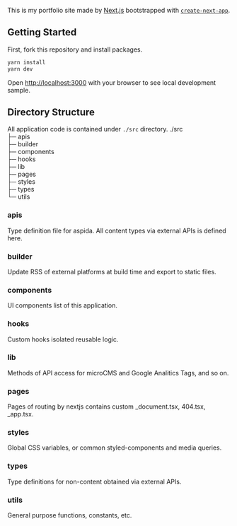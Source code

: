 This is my portfolio site made by [Next.js](https://nextjs.org/) bootstrapped with [`create-next-app`](https://github.com/vercel/next.js/tree/canary/packages/create-next-app).

## Getting Started

First, fork this repository and install packages.

```bash
yarn install
yarn dev
```

Open [http://localhost:3000](http://localhost:3000) with your browser to see local development sample.

## Directory Structure
All application code is contained under `./src` directory.
./src<br>
├─ apis<br>
├─ builder<br>
├─ components<br>
├─ hooks<br>
├─ lib<br>
├─ pages<br>
├─ styles<br>
├─ types<br>
└─ utils<br>

### apis
Type definition file for aspida.
All content types via external APIs is defined here.

### builder
Update RSS of external platforms at build time and export to static files.

### components
UI components list of this application.

### hooks
Custom hooks isolated reusable logic.

### lib
Methods of API access for microCMS and Google Analitics Tags, and so on.

### pages
Pages of routing by nextjs contains custom _document.tsx, 404.tsx, _app.tsx.

### styles
Global CSS variables, or common styled-components and media queries.

### types
Type definitions for non-content obtained via external APIs.

### utils
General purpose functions, constants, etc.
